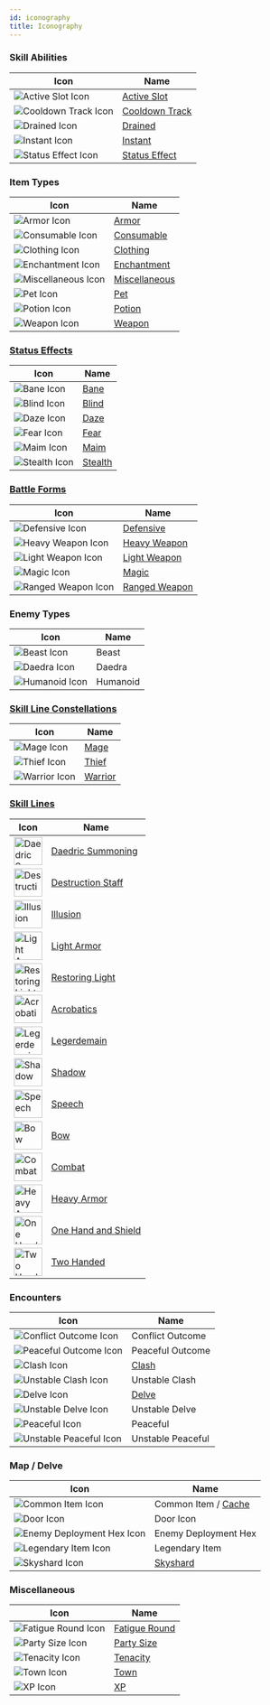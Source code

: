 ```yaml
---
id: iconography
title: Iconography
---
```


### Skill Abilities

| Icon                                                              | Name                                            |
| ----------------------------------------------------------------- | ----------------------------------------------- |
| <img src="/icons/active-slot.svg" alt="Active Slot Icon" />       | [Active Slot](/docs/glossary/active-slot)       |
| <img src="/icons/cooldown-track.svg" alt="Cooldown Track Icon" /> | [Cooldown Track](/docs/glossary/cooldown-track) |
| <img src="/icons/drained.svg" alt="Drained Icon" />               | [Drained](/docs/glossary/drained)               |
| <img src="/icons/instant.svg" alt="Instant Icon" />               | [Instant](/docs/glossary/instant)               |
| <img src="/icons/status-effect.svg" alt="Status Effect Icon" />   | [Status Effect](/docs/glossary/status-effect)   |

### Item Types

| Icon                                                            | Name                                                        |
| --------------------------------------------------------------- | ----------------------------------------------------------- |
| <img src="/icons/armor.svg" alt="Armor Icon" />                 | [Armor](/docs/adventurer/items/types/armor)                 |
| <img src="/icons/consumable.svg" alt="Consumable Icon" />       | [Consumable](/docs/adventurer/items/types/consumable)       |
| <img src="/icons/clothing.svg" alt="Clothing Icon" />           | [Clothing](/docs/adventurer/items/types/clothing)           |
| <img src="/icons/enchantment.svg" alt="Enchantment Icon" />     | [Enchantment](/docs/adventurer/items/types/enchantment)     |
| <img src="/icons/miscellaneous.svg" alt="Miscellaneous Icon" /> | [Miscellaneous](/docs/adventurer/items/types/miscellaneous) |
| <img src="/icons/pet.svg" alt="Pet Icon" />                     | [Pet](/docs/adventurer/items/types/pet)                     |
| <img src="/icons/potion.svg" alt="Potion Icon" />               | [Potion](/docs/adventurer/items/types/potion)               |
| <img src="/icons/weapon.svg" alt="Weapon Icon" />               | [Weapon](/docs/adventurer/items/types/weapon)               |

### [Status Effects](/docs/battles/status-effects/index)

| Icon                                                | Name                                            |
| --------------------------------------------------- | ----------------------------------------------- |
| <img src="/icons/bane.svg" alt="Bane Icon" />       | [Bane](/docs/battles/status-effects/bane)       |
| <img src="/icons/blind.svg" alt="Blind Icon" />     | [Blind](/docs/battles/status-effects/blind)     |
| <img src="/icons/daze.svg" alt="Daze Icon" />       | [Daze](/docs/battles/status-effects/daze)       |
| <img src="/icons/fear.svg" alt="Fear Icon" />       | [Fear](/docs/battles/status-effects/fear)       |
| <img src="/icons/maim.svg" alt="Maim Icon" />       | [Maim](/docs/battles/status-effects/maim)       |
| <img src="/icons/stealth.svg" alt="Stealth Icon" /> | [Stealth](/docs/battles/status-effects/stealth) |

### [Battle Forms](/docs/battles/battle-forms/index)

| Icon                                                            | Name                                                      |
| --------------------------------------------------------------- | --------------------------------------------------------- |
| <img src="/icons/defensive.svg" alt="Defensive Icon" />         | [Defensive](/docs/battles/battle-forms/defensive)         |
| <img src="/icons/heavy-weapon.svg" alt="Heavy Weapon Icon" />   | [Heavy Weapon](/docs/battles/battle-forms/heavy-weapon)   |
| <img src="/icons/light-weapon.svg" alt="Light Weapon Icon" />   | [Light Weapon](/docs/battles/battle-forms/light-weapon)   |
| <img src="/icons/magic.svg" alt="Magic Icon" />                 | [Magic](/docs/battles/battle-forms/magic)                 |
| <img src="/icons/ranged-weapon.svg" alt="Ranged Weapon Icon" /> | [Ranged Weapon](/docs/battles/battle-forms/ranged-weapon) |

### Enemy Types

| Icon                                                  | Name     |
| ----------------------------------------------------- | -------- |
| <img src="/icons/beast.svg" alt="Beast Icon" />       | Beast    |
| <img src="/icons/daedra.svg" alt="Daedra Icon" />     | Daedra   |
| <img src="/icons/humanoid.svg" alt="Humanoid Icon" /> | Humanoid |

### [Skill Line Constellations](/docs/adventurer/skill-lines/index)

| Icon                                                | Name                                            |
| --------------------------------------------------- | ----------------------------------------------- |
| <img src="/icons/mage.svg" alt="Mage Icon" />       | [Mage](/docs/adventurer/skill-lines/mage)       |
| <img src="/icons/thief.svg" alt="Thief Icon" />     | [Thief](/docs/adventurer/skill-lines/thief)     |
| <img src="/icons/warrior.svg" alt="Warrior Icon" /> | [Warrior](/docs/adventurer/skill-lines/warrior) |

### [Skill Lines](/docs/adventurer/skill-lines/index)

| Icon                                                                                            | Name                                                                            |
| ----------------------------------------------------------------------------------------------- | ------------------------------------------------------------------------------- |
| <img src="/icons/skills/daedric-summoning/icon.png" alt="Daedric Summoning" width="50px" />     | [Daedric Summoning](/docs/adventurer/skill-lines/mage/daedric-summoning)        |
| <img src="/icons/skills/destruction-staff/icon.png" alt="Destruction Staff" width="50px" />     | [Destruction Staff](/docs/adventurer/skill-lines/mage/destruction-staff)        |
| <img src="/icons/skills/illusion/icon.png" alt="Illusion" width="50px" />                       | [Illusion](/docs/adventurer/skill-lines/mage/illusion)                          |
| <img src="/icons/skills/light-armor/icon.png" alt="Light Armor" width="50px" />                 | [Light Armor](/docs/adventurer/skill-lines/mage/light-armor)                    |
| <img src="/icons/skills/restoring-light/icon.png" alt="Restoring Light" width="50px" />         | [Restoring Light](/docs/adventurer/skill-lines/mage/restoring-light)            |
| <img src="/icons/skills/acrobatics/icon.png" alt="Acrobatics" width="50px" />                   | [Acrobatics](/docs/adventurer/skill-lines/thief/acrobatics)                     |
| <img src="/icons/skills/legerdemain/icon.png" alt="Legerdemain" width="50px" />                 | [Legerdemain](/docs/adventurer/skill-lines/thief/legerdemain)                   |
| <img src="/icons/skills/shadow/icon.png" alt="Shadow" width="50px" />                           | [Shadow](/docs/adventurer/skill-lines/thief/shadow)                             |
| <img src="/icons/skills/speech/icon.png" alt="Speech" width="50px" />                           | [Speech](/docs/adventurer/skill-lines/thief/speech)                             |
| <img src="/icons/skills/bow/icon.png" alt="Bow" width="50px" />                                 | [Bow](/docs/adventurer/skill-lines/warrior/bow)                                 |
| <img src="/icons/skills/combat/icon.png" alt="Combat" width="50px" />                           | [Combat](/docs/adventurer/skill-lines/warrior/combat)                           |
| <img src="/icons/skills/heavy-armor/icon.png" alt="Heavy Armor" width="50px" />                 | [Heavy Armor](/docs/adventurer/skill-lines/warrior/heavy-armor)                 |
| <img src="/icons/skills/one-hand-and-shield/icon.png" alt="One Hand and Shield" width="50px" /> | [One Hand and Shield](/docs/adventurer/skill-lines/warrior/one-hand-and-shield) |
| <img src="/icons/skills/two-handed/icon.png" alt="Two Handed" width="50px" />                   | [Two Handed](/docs/adventurer/skill-lines/warrior/two-handed)                   |

### Encounters

| Icon                                                                    | Name                                     |
| ----------------------------------------------------------------------- | ---------------------------------------- |
| <img src="/icons/conflict.svg" alt="Conflict Outcome Icon" />           | Conflict Outcome                         |
| <img src="/icons/peaceful-outcome.svg" alt="Peaceful Outcome Icon" />   | Peaceful Outcome                         |
| <img src="/icons/clash.svg" alt="Clash Icon" />                         | [Clash](/docs/battles/types/clash)       |
| <img src="/icons/unstable-clash.svg" alt="Unstable Clash Icon" />       | Unstable Clash                           |
| <img src="/icons/delve.svg" alt="Delve Icon" />                         | [Delve](/docs/battles/types/delve/index) |
| <img src="/icons/unstable-delve.svg" alt="Unstable Delve Icon" />       | Unstable Delve                           |
| <img src="/icons/peaceful.svg" alt="Peaceful Icon" />                   | Peaceful                                 |
| <img src="/icons/unstable-peaceful.svg" alt="Unstable Peaceful Icon" /> | Unstable Peaceful                        |

### Map / Delve

| Icon                                                                          | Name                                           |
| ----------------------------------------------------------------------------- | ---------------------------------------------- |
| <img src="/icons/common-item.svg" alt="Common Item Icon" />                   | Common Item / [Cache](/docs/glossary/cache)    |
| <img src="/icons/door.svg" alt="Door Icon" />                                 | Door Icon                                      |
| <img src="/icons/enemy-deployment-hex.svg" alt="Enemy Deployment Hex Icon" /> | Enemy Deployment Hex                           |
| <img src="/icons/legendary-item.svg" alt="Legendary Item Icon" />             | Legendary Item                                 |
| <img src="/icons/skyshard.svg" alt="Skyshard Icon" />                         | [Skyshard](/docs/battles/types/delve/skyshard) |

### Miscellaneous

| Icon                                                      | Name                                            |
| --------------------------------------------------------- | ----------------------------------------------- |
| <img src="/icons/fatigue.svg" alt="Fatigue Round Icon" /> | [Fatigue Round](/docs/glossary/fatigue-damage)  |
| <img src="/icons/party-size.svg" alt="Party Size Icon" /> | [Party Size](/docs/glossary/party-size)         |
| <img src="/icons/tenacity.svg" alt="Tenacity Icon" />     | [Tenacity](/docs/glossary/tenacity)             |
| <img src="/icons/town.svg" alt="Town Icon" />             | [Town](/docs/campaign/day/encounter-phase/town) |
| <img src="/icons/xp.svg" alt="XP Icon" />                 | [XP](/docs/glossary/xp)                         |

